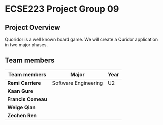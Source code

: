 # ECSE223 Project Group 09

## Project Overview

Quoridor is a well known board game. We will create a Quridor application in two major phases.

## Team members

|     Team members      |        Major        | Year |
|-----------------------|---------------------|------|   
|**Remi Carriere**      | Software Engineering|  U2  |
|**Kaan Gure**          | 		      |      |
|**Francis Comeau**     | 		      |      |
|**Weige Qian**         | 		      |      |
|**Zechen Ren**         | 		      |      |